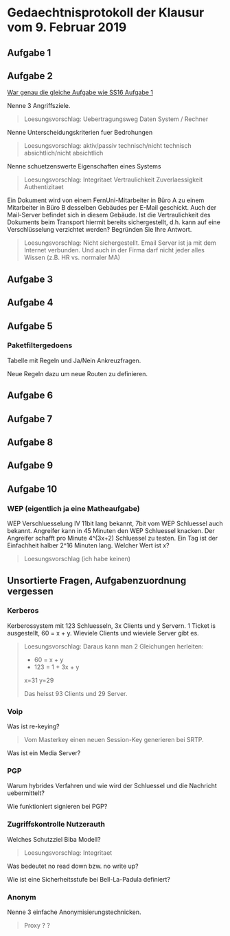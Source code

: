 # Gedaechtnisprotokoll der Klausur vom 9. Februar 2019


## Aufgabe 1
## Aufgabe 2

[War genau die gleiche Aufgabe wie SS16 Aufgabe 1](https://vu.fernuni-hagen.de/lvuweb/lvuauth/file/FeU/Informatik/2018WS/01868/material/ungetaktet/PK+635021+SS16.pdf)

Nenne 3 Angriffsziele.

> Loesungsvorschlag:
> Uebertragungsweg
> Daten
> System / Rechner

Nenne Unterscheidungskriterien fuer Bedrohungen

> Loesungsvorschlag:
> aktiv/passiv
> technisch/nicht technisch
> absichtlich/nicht absichtlich

Nenne schuetzenswerte Eigenschaften eines Systems

> Loesungsvorschlag:
> Integritaet
> Vertraulichkeit
> Zuverlaessigkeit
> Authentizitaet

Ein Dokument wird von einem FernUni-Mitarbeiter in Büro A zu einem Mitarbeiter in Büro B desselben Gebäudes per E-Mail geschickt. Auch der Mail-Server befindet sich in diesem Gebäude. Ist die Vertraulichkeit des Dokuments beim Transport hiermit bereits sichergestellt, d.h. kann auf eine Verschlüsselung verzichtet werden? Begründen Sie Ihre Antwort.

> Loesungsvorschlag: 
> Nicht sichergestellt. Email Server ist ja mit dem Internet verbunden. Und auch in der Firma darf nicht jeder alles Wissen (z.B. HR vs. normaler MA)


## Aufgabe 3
## Aufgabe 4
## Aufgabe 5

### Paketfiltergedoens

Tabelle mit Regeln und Ja/Nein Ankreuzfragen.

Neue Regeln dazu um neue Routen zu definieren.

## Aufgabe 6
## Aufgabe 7
## Aufgabe 8
## Aufgabe 9


## Aufgabe 10

### WEP (eigentlich ja eine Matheaufgabe)
WEP Verschluesselung IV 11bit lang bekannt, 7bit vom WEP Schluessel auch bekannt.
Angreifer kann in 45 Minuten den WEP Schluessel knacken.
Der Angreifer schafft pro Minute 4^(3x+2) Schluessel zu testen.
Ein Tag ist der Einfachheit halber 2^16 Minuten lang.
Welcher Wert ist x?

> Loesungsvorschlag (ich habe keinen)


## Unsortierte Fragen, Aufgabenzuordnung vergessen

### Kerberos
Kerberossystem mit 123 Schluesseln, 3x Clients und y Servern. 1 Ticket is ausgestellt, 60 = x + y.
Wieviele Clients und wieviele Server gibt es.
> Loesungsvorschlag:
> Daraus kann man 2 Gleichungen herleiten:
> * 60 = x + y
> * 123 = 1 + 3x + y
>
> x=31
> y=29
> 
> Das heisst 93 Clients und 29 Server.

### Voip
Was ist re-keying?
> Vom Masterkey einen neuen Session-Key generieren bei SRTP.

Was ist ein Media Server?

### PGP
Warum hybrides Verfahren und wie wird der Schluessel und die Nachricht uebermittelt?

Wie funktioniert signieren bei PGP?

### Zugriffskontrolle Nutzerauth

Welches Schutzziel Biba Modell?
> Loesungsvorschlag: Integritaet

Was bedeutet no read down bzw. no write up?

Wie ist eine Sicherheitsstufe bei Bell-La-Padula definiert?

### Anonym

Nenne 3 einfache Anonymisierungstechnicken.

> Proxy
> ?
> ?







